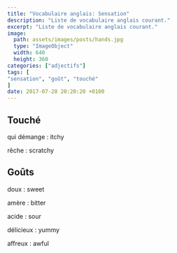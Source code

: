 ```yaml
---
title: "Vocabulaire anglais: Sensation"
description: "Liste de vocabulaire anglais courant."
excerpt: "Liste de vocabulaire anglais courant."
image:
  path: assets/images/posts/hands.jpg
  type: "ImageObject"
  width: 640
  height: 360
categories: ["adjectifs"]
tags: [
"sensation", "goût", "touché"
]
date: 2017-07-28 20:20:20 +0100
---
```


## Touché

qui démange
: itchy

rêche
: scratchy


## Goûts

doux
: sweet

amère
: bitter

acide
: sour

délicieux
: yummy

affreux
: awful
